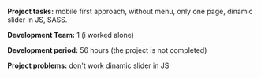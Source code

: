 <p><b> Project tasks:</b> mobile first approach, without menu, only one page, dinamic slider in JS, SASS.</p>
<p><b>Development Team:</b> 1 (i worked alone)</p>
<p><b>Development period:</b> 56 hours (the project is not completed)</p>
<p><b>Project problems:</b> don't work dinamic slider in JS</p>
